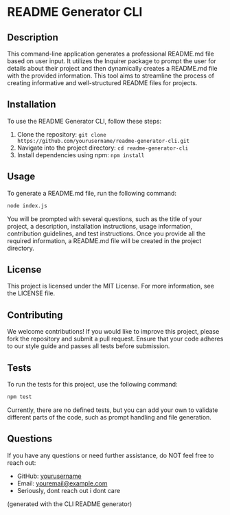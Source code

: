# README Generator CLI

## Description

This command-line application generates a professional README.md file based on user input. It utilizes the Inquirer package to prompt the user for details about their project and then dynamically creates a README.md file with the provided information. This tool aims to streamline the process of creating informative and well-structured README files for projects.

## Installation

To use the README Generator CLI, follow these steps:
1. Clone the repository: `git clone https://github.com/yourusername/readme-generator-cli.git`
2. Navigate into the project directory: `cd readme-generator-cli`
3. Install dependencies using npm: `npm install`

## Usage
To generate a README.md file, run the following command:

```bash
node index.js
```
You will be prompted with several questions, such as the title of your project, a description, installation instructions, usage information, contribution guidelines, and test instructions. Once you provide all the required information, a README.md file will be created in the project directory.

## License
This project is licensed under the MIT License. For more information, see the LICENSE file.

## Contributing

We welcome contributions! If you would like to improve this project, please fork the repository and submit a pull request. Ensure that your code adheres to our style guide and passes all tests before submission.

## Tests

To run the tests for this project, use the following command:

```bash
npm test
```
Currently, there are no defined tests, but you can add your own to validate different parts of the code, such as prompt handling and file generation.

## Questions

If you have any questions or need further assistance, do NOT feel free to reach out:
- GitHub: [yourusername](https://github.com/palthol)
- Email: [youremail@example.com](mailto:ilikericeat@gmail.com)
- Seriously, dont reach out i dont care


(generated with the CLI README generator)
